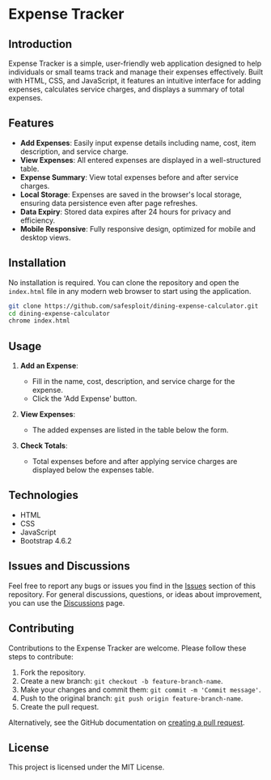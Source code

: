 # Expense Tracker

## Introduction
Expense Tracker is a simple, user-friendly web application designed to help individuals or small teams track and manage their expenses effectively. Built with HTML, CSS, and JavaScript, it features an intuitive interface for adding expenses, calculates service charges, and displays a summary of total expenses.

## Features
- **Add Expenses**: Easily input expense details including name, cost, item description, and service charge.
- **View Expenses**: All entered expenses are displayed in a well-structured table.
- **Expense Summary**: View total expenses before and after service charges.
- **Local Storage**: Expenses are saved in the browser's local storage, ensuring data persistence even after page refreshes.
- **Data Expiry**: Stored data expires after 24 hours for privacy and efficiency.
- **Mobile Responsive**: Fully responsive design, optimized for mobile and desktop views.

## Installation
No installation is required. You can clone the repository and open the `index.html` file in any modern web browser to start using the application.

```bash
git clone https://github.com/safesploit/dining-expense-calculator.git
cd dining-expense-calculator
chrome index.html
```

## Usage
1. **Add an Expense**:
   - Fill in the name, cost, description, and service charge for the expense.
   - Click the 'Add Expense' button.

2. **View Expenses**:
   - The added expenses are listed in the table below the form.

3. **Check Totals**:
   - Total expenses before and after applying service charges are displayed below the expenses table.

## Technologies
- HTML
- CSS
- JavaScript
- Bootstrap 4.6.2

## Issues and Discussions
Feel free to report any bugs or issues you find in the [Issues](https://github.com/safesploit/dining-expense-calculator/issues) section of this repository. For general discussions, questions, or ideas about improvement, you can use the [Discussions](https://github.com/safesploit/dining-expense-calculator/discussions) page.


## Contributing
Contributions to the Expense Tracker are welcome. Please follow these steps to contribute:

1. Fork the repository.
2. Create a new branch: `git checkout -b feature-branch-name`.
3. Make your changes and commit them: `git commit -m 'Commit message'`.
4. Push to the original branch: `git push origin feature-branch-name`.
5. Create the pull request.

Alternatively, see the GitHub documentation on [creating a pull request](https://docs.github.com/en/github/collaborating-with-issues-and-pull-requests/creating-a-pull-request).

## License
This project is licensed under the MIT License.
